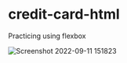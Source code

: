 # credit-card-html
Practicing using flexbox

![Screenshot 2022-09-11 151823](https://user-images.githubusercontent.com/65718191/189527113-178f98dc-3d47-4eaf-bec5-6bd514208132.jpg)
